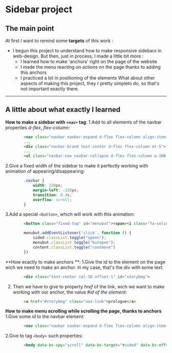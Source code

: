 
# Sidebar project
## The main point
At first I want to remind some **targets** of this work :
+ I begun this project to understand how to make responsive sidebars in web-design. But then, just in process, I made a little bit more :
	+ I learned how to make 'anchors' right on the page of the website
	+ I made the menu reacting on actions on the page thanks to adding this anchors
	+ I practiced a lot in positioning of the elements 
What about other aspects of making this project, they r pretty simpleto do, so that's not important exactly there.
___

## A little about what exactly I learned
**How to make a sidebar with `<nav>` tag**:
1.Add to all elements of the navbar properties *d-flex*, *flex-column*: 
```html
		<nav class="navbar navbar-expand d-flex flex-column align-item-start navbar-dark bg-dark h-100 fixed-top" id="sided">
		...
		<div class="navbar-brand text-center d-flex flex-column mt-5">
		...
		<ul class="navbar-nav navbar-collapse d-flex flex-column w-100 mt-3" id="side">
```
2.Give a fixed width of the sidebar to make it perfectly working with animation of appearing/disappearing:
```css
		.navbar {
			width: 220px;
			margin-left: -220px;
			transition: 0.4s;
			overflow: scroll;
		}	
```
3.Add a special `<button>`, which will work with this animation:
```html
		<button class="fixed-top" id="menubut"><span><i class="fa-solid fa-bars"></i></span></button>
```
	
```js
		menubut.addEventListener('click', function () {
			sided.classList.toggle("openn");
			menubut.classList.toggle("butopen");
			content.classList.toggle("contmove")
		})
```

**How exactly to make anchors **:
	1.Give the id to the element on the page wich we need to make an anchor. In my case, that's the div with some text. 
```html
		<div class="text-center col-10 offset-1" id="storybeg">
``` 
2. Then we have to give to property *href* of the link, wich we want to make working with our anchor, the value #*id of the element*:   
```html
		<a href="#storybeg" class="nav-link">prologue</a>
```

**How to make menu scrolling while scrolling the page, thanks to anchors**
1.Give some *id* to the navbar element:
```html
		<nav class="navbar navbar-expand d-flex flex-column align-item-start navbar-dark bg-dark h-100 fixed-top" id="sided">
```
2.Give to tag `<body>` such properties:
```html
		<body data-bs-spy="scroll" data-bs-target="#sided" data-bs-offset="100" tabindex="0">
```

